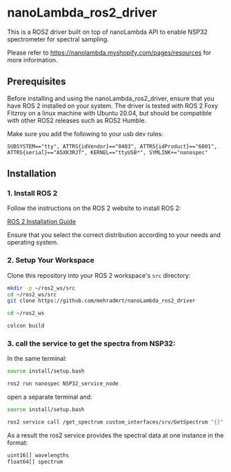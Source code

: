 # nanoLambda_ros2_driver

This is a ROS2 driver built on top of nanoLambda API to enable NSP32 spectrometer for spectral sampling.

Please refer to https://nanolambda.myshopify.com/pages/resources for more information.

## Prerequisites

Before installing and using the nanoLambda_ros2_driver, ensure that you have ROS 2 installed on your system. The driver is tested with ROS 2 Foxy Fitzroy on a linux machine with Ubuntu 20.04, but should be compatible with other ROS2 releases such as ROS2 Humble. 

Make sure you add the following to your usb dev rules:

`SUBSYSTEM=="tty", ATTRS{idVendor}=="0403", ATTRS{idProduct}=="6001", ATTRS{serial}=="A5XK3RJT", KERNEL=="ttyUSB*", SYMLINK+="nanospec"`

## Installation

### 1. Install ROS 2

Follow the instructions on the ROS 2 website to install ROS 2:

[ROS 2 Installation Guide](https://docs.ros.org/en/foxy/Installation.html)

Ensure that you select the correct distribution according to your needs and operating system.

### 2. Setup Your Workspace

Clone this repository into your ROS 2 workspace's `src` directory:

```bash
mkdir -p ~/ros2_ws/src
cd ~/ros2_ws/src
git clone https://github.com/mehradmrt/nanoLambda_ros2_driver

cd ~/ros2_ws

colcon build 

```

### 3. call the service to get the spectra from NSP32:
 
In the same terminal:
```bash
source install/setup.bash

ros2 run nanospec NSP32_service_node
```

open a separate terminal and:
```bash
source install/setup.bash

ros2 service call /get_spectrum custom_interfaces/srv/GetSpectrum "{}"
```

As a result the ros2 service provides the spectral data at one instance in the format:

```bash
uint16[] wavelengths
float64[] spectrum
```
 


